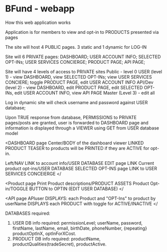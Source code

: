 # BFund - webapp

How this web application works

Application is for members to view and opt-in to PRODUCTS presented via pages

The site will host 4 PUBLIC pages. 3 static and 1 dynamic for LOG-IN

Site will 6 PRIVATE pages:
DASHBOARD;
USER ACCOUNT INFO;
SELECTED OPT-INs;
USER SERVICES CONCIERGE;
PRODUCT PAGE;
API PAGE;

Site will have 4 levels of access to PRIVATE sites
Public - level 0
USER (level 1) - view DASHBOARD, view SELECTED OPT-INs; view USER SERVICES CONCIERE; toggle PRODUCT PAGE, edit USER ACCOUNT INFO
API/Dev (level 2) - view DASHBOARD, edit PRODUCT PAGE, edit SELECTED OPT-INs, edit USER ACCOUNT INFO, view API PAGE
Master (Level 3) - edit all

Log in dynamic site will check username and password against USER database;

Upon TRUE response from database, PERMISSIONS to PRIVATE pages/posts are granted, user is forwarded to DASHBOARD page and information is displayed through a VIEWER using GET from USER database model

<DASHBOARD page
  Center/BODY of the dashboard viewer LINKED PRODUCT TEASER to products will be PRINTED if they are ACTIVE for opt-in.

  Left/NAV 
  LINK to account info/USER DATABASE EDIT page
  LINK Current product opt-ins/USER DATABASE SELECTED OPT-INS page
  LINK to USER SERVICES CONCEIERGE 
</

<Product page
  Print Product descriptions/PRODUCT ASSETS 
  Product Opt-in/TOGGLE BUTTON to OPTIN (EDIT USER DATABASE)
</

<API page
  APIuser DISPLAYS: each Product and "OPT-Ins" to product by userName
  DISPLAYS each PRODUCT with toggle for ACTIVE/INACTIVE
</

DATABASES required:
1. USER
  DB info required: permissionLevel; userName, password, firstName, lastName, email, birthDate, phoneNumber, {repeating} productOptInX, optInForXCost.
2. PRODUCT
  DB info required: productName, productQualities(tradeSecret), productActive.
